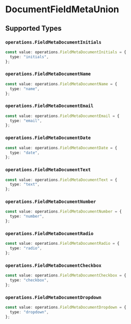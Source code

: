 # DocumentFieldMetaUnion


## Supported Types

### `operations.FieldMetaDocumentInitials`

```typescript
const value: operations.FieldMetaDocumentInitials = {
  type: "initials",
};
```

### `operations.FieldMetaDocumentName`

```typescript
const value: operations.FieldMetaDocumentName = {
  type: "name",
};
```

### `operations.FieldMetaDocumentEmail`

```typescript
const value: operations.FieldMetaDocumentEmail = {
  type: "email",
};
```

### `operations.FieldMetaDocumentDate`

```typescript
const value: operations.FieldMetaDocumentDate = {
  type: "date",
};
```

### `operations.FieldMetaDocumentText`

```typescript
const value: operations.FieldMetaDocumentText = {
  type: "text",
};
```

### `operations.FieldMetaDocumentNumber`

```typescript
const value: operations.FieldMetaDocumentNumber = {
  type: "number",
};
```

### `operations.FieldMetaDocumentRadio`

```typescript
const value: operations.FieldMetaDocumentRadio = {
  type: "radio",
};
```

### `operations.FieldMetaDocumentCheckbox`

```typescript
const value: operations.FieldMetaDocumentCheckbox = {
  type: "checkbox",
};
```

### `operations.FieldMetaDocumentDropdown`

```typescript
const value: operations.FieldMetaDocumentDropdown = {
  type: "dropdown",
};
```

